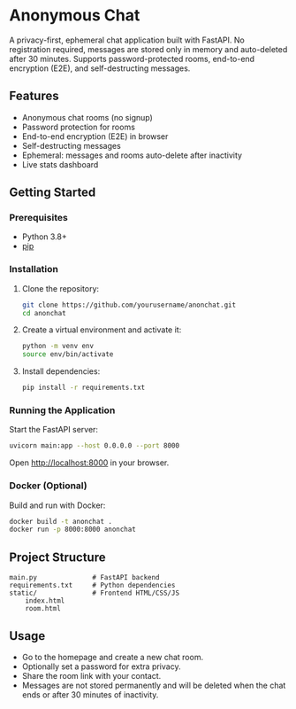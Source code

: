 # Anonymous Chat

A privacy-first, ephemeral chat application built with FastAPI. No registration required, messages are stored only in memory and auto-deleted after 30 minutes. Supports password-protected rooms, end-to-end encryption (E2E), and self-destructing messages.

## Features

- Anonymous chat rooms (no signup)
- Password protection for rooms
- End-to-end encryption (E2E) in browser
- Self-destructing messages
- Ephemeral: messages and rooms auto-delete after inactivity
- Live stats dashboard

## Getting Started

### Prerequisites

- Python 3.8+
- [pip](https://pip.pypa.io/en/stable/)

### Installation

1. Clone the repository:

    ```sh
    git clone https://github.com/yourusername/anonchat.git
    cd anonchat
    ```

2. Create a virtual environment and activate it:

    ```sh
    python -m venv env
    source env/bin/activate
    ```

3. Install dependencies:

    ```sh
    pip install -r requirements.txt
    ```

### Running the Application

Start the FastAPI server:

```sh
uvicorn main:app --host 0.0.0.0 --port 8000
```

Open [http://localhost:8000](http://localhost:8000) in your browser.

### Docker (Optional)

Build and run with Docker:

```sh
docker build -t anonchat .
docker run -p 8000:8000 anonchat
```

## Project Structure

```
main.py              # FastAPI backend
requirements.txt     # Python dependencies
static/              # Frontend HTML/CSS/JS
    index.html
    room.html
```

## Usage

- Go to the homepage and create a new chat room.
- Optionally set a password for extra privacy.
- Share the room link with your contact.
- Messages are not stored permanently and will be deleted when the chat ends or after 30 minutes of inactivity.
